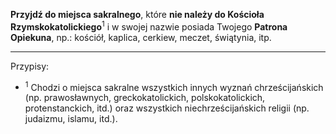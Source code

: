 **Przyjdź do miejsca sakralnego**, które **nie należy do Kościoła Rzymskokatolickiego**<sup>1</sup> i w swojej nazwie posiada Twojego **Patrona Opiekuna**, np.: kościół, kaplica, cerkiew, meczet, świątynia, itp.

---
Przypisy:

- <sup>1</sup> Chodzi o miejsca sakralne wszystkich innych wyznań chrześcijańskich (np. prawosławnych, greckokatolickich, polskokatolickich, protenstanckich, itd.) oraz wszystkich niechrześcijańskich religii (np. judaizmu, islamu, itd.).
